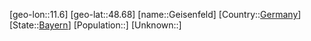 ﻿---
location: [48.68,11.6]
type: City
tags:
- geo/City


SpocWebEntityId: 30393
isDeleted: false
confidential: public

---
[geo-lon::11.6]
[geo-lat::48.68]
[name::Geisenfeld]
[Country::[Germany](geo/Continent/Europe/Germany.md)]
[State::[Bayern](geo/Continent/Europe/Germany/Bayern.md)]
[Population::]
[Unknown::]

